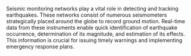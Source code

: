 Seismic monitoring networks play a vital role in detecting and tracking earthquakes. These networks consist of numerous seismometers strategically placed around the globe to record ground motion. Real-time data from these instruments enable quick identification of earthquake occurrence, determination of its magnitude, and estimation of its effects. This information is crucial for issuing timely warnings and implementing emergency response plans.
